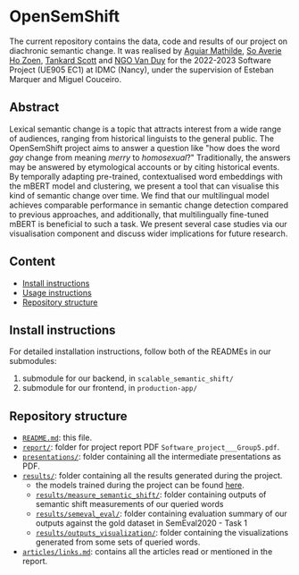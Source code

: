 # OpenSemShift

The current repository contains the data, code and results of our project on diachronic semantic change.
It was realised by [Aguiar Mathilde](https://github.com/MathildeAguiar), [So Averie Ho Zoen](https://github.com/averieso), [Tankard Scott](https://github.com/tabbyrobin) and [NGO Van Duy](https://github.com/thebugcreator) for the 2022-2023 Software Project (UE905 EC1) at IDMC (Nancy), under the supervision of Esteban Marquer and Miguel Couceiro.

## Abstract
Lexical semantic change is a topic that attracts interest from a wide range of audiences, ranging from historical linguists to the general public. The OpenSemShift project aims to answer a question like "how does the word *gay* change from meaning *merry* to *homosexual*?" Traditionally, the answers may be answered by etymological accounts or by citing historical events. By temporally adapting pre-trained, contextualised word embeddings with the mBERT model and clustering, we present a tool that can visualise this kind of semantic change over time. We find that our multilingual model achieves comparable performance in semantic change detection compared to previous approaches, and additionally, that multilingually fine-tuned mBERT is beneficial to such a task. We present several case studies via our visualisation component and discuss wider implications for future research.

## Content
- [Install instructions](#install-instructions)
- [Usage instructions](#usage-instructions)
- [Repository structure](#repository-structure)

## Install instructions

For detailed installation instructions, follow both of the READMEs in our submodules: 
1. submodule for our backend, in `scalable_semantic_shift/`
2. submodule for our frontend, in `production-app/`

## Repository structure
- [`README.md`](/README.md): this file.
- [`report/`](/report/): folder for project report PDF `Software_project___Group5.pdf`.
- [`presentations/`](/presentations/): folder containing all the intermediate presentations as PDF. 
- [`results/`](/results/): folder containing all the results generated during the project.
    - the models trained during the project can be found [here](https://huggingface.co/OpenSemShift).
    - [`results/measure_semantic_shift/`](/results/measure_semantic_shift/): folder containing outputs of semantic shift measurements of our queried words
    - [`results/semeval_eval/`](/results/semeval_eval/): folder containing evaluation summary of our outputs against the gold dataset in SemEval2020 - Task 1
    - [`results/outputs_visualization/`](/results/outputs_visualization/): folder containing the visualizations generated from some sets of queried words.
- [`articles/links.md`](/articles/links.md): contains all the articles read or mentioned in the report. 
